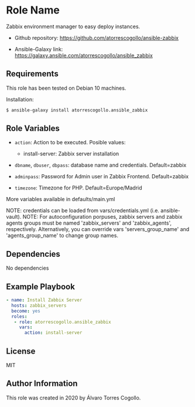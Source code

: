 Role Name
=========

Zabbix environment manager to easy deploy instances.

- Github repository: https://github.com/atorrescogollo/ansible-zabbix

- Ansible-Galaxy link: https://galaxy.ansible.com/atorrescogollo/ansible_zabbix

Requirements
------------

This role has been tested on Debian 10 machines.

Installation:
```bash
$ ansible-galaxy install atorrescogollo.ansible_zabbix
```

Role Variables
--------------

- `action`: Action to be executed. Posible values:
  - install-server: Zabbix server installation

- `dbname`, `dbuser`, `dbpass`: database name and credentials. Default=zabbix
- `adminpass`: Password for Admin user in Zabbix Frontend. Default=zabbix
- `timezone`: Timezone for PHP. Default=Europe/Madrid

More variables available in defaults/main.yml

NOTE: credentials can be loaded from vars/credentials.yml (i.e. ansible-vault).
NOTE: For autoconfiguration porpuses, zabbix servers and zabbix agents groups must be named
      'zabbix_servers' and 'zabbix_agents', respectively. Alternatively, you can override
      vars 'servers_group_name' and 'agents_group_name' to change group names.

Dependencies
------------

No dependencies

Example Playbook
----------------
```yml
- name: Install Zabbix Server
  hosts: zabbix_servers
  become: yes
  roles:
   - role: atorrescogollo.ansible_zabbix
     vars:
       action: install-server
```

License
-------

MIT

Author Information
------------------
This role was created in 2020 by Álvaro Torres Cogollo.

